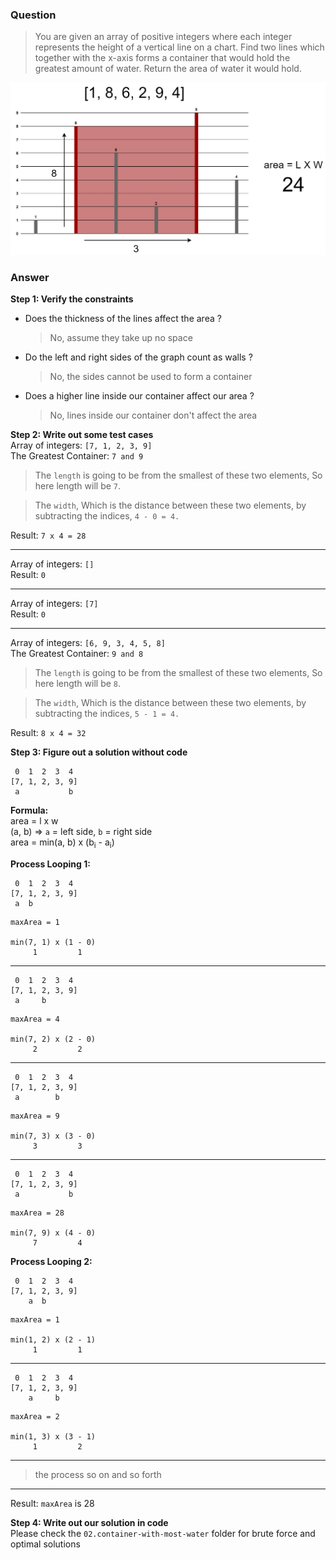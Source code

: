 ### Question

> You are given an array of positive integers where each integer represents the height of a vertical line on a chart. Find two lines which together with the x-axis forms a container that would hold the greatest amount of water. Return the area of water it would hold.

![Container With Most Water](container-with-most-water.jpg)

### Answer

**Step 1: Verify the constraints** <br>
- Does the thickness of the lines affect the area ? <br>
  > No, assume they take up no space
- Do the left and right sides of the graph count as walls ? <br>
  > No, the sides cannot be used to form a container
- Does a higher line inside our container affect our area ? <br>
  > No, lines inside our container don't affect the area

**Step 2: Write out some test cases** <br>
Array of integers: `[7, 1, 2, 3, 9]` <br>
The Greatest Container: `7 and 9`

> The `length` is going to be from the smallest of these two elements, So here length will be `7`.

> The `width`, Which is the distance between these two elements, by subtracting the indices, `4 - 0 = 4.`

Result: `7 x 4 = 28`

---

Array of integers: `[]` <br>
Result: `0`

---

Array of integers: `[7]` <br>
Result: `0`

---

Array of integers: `[6, 9, 3, 4, 5, 8]` <br>
The Greatest Container: `9 and 8`

> The `length` is going to be from the smallest of these two elements, So here length will be `8`.

> The `width`, Which is the distance between these two elements, by subtracting the indices, `5 - 1 = 4.`

Result: `8 x 4 = 32`

**Step 3: Figure out a solution without code** <br>

```
 0  1  2  3  4 
[7, 1, 2, 3, 9]
 a           b
```

**Formula:** <br>
area = l x w <br>
(a, b) => `a` = left side, `b` = right side <br>
area = min(a, b) x (b<sub>i</sub> - a<sub>i</sub>)

**Process Looping 1:** <br>
```
 0  1  2  3  4 
[7, 1, 2, 3, 9]
 a  b
```

```
maxArea = 1

min(7, 1) x (1 - 0)
     1         1
```

---
```
 0  1  2  3  4 
[7, 1, 2, 3, 9]
 a     b
```

```
maxArea = 4

min(7, 2) x (2 - 0)
     2         2
```

---

```
 0  1  2  3  4 
[7, 1, 2, 3, 9]
 a        b
```

```
maxArea = 9

min(7, 3) x (3 - 0)
     3         3
```

---

```
 0  1  2  3  4 
[7, 1, 2, 3, 9]
 a           b
```

```
maxArea = 28

min(7, 9) x (4 - 0)
     7         4
```

**Process Looping 2:** <br>
```
 0  1  2  3  4 
[7, 1, 2, 3, 9]
    a  b
```

```
maxArea = 1

min(1, 2) x (2 - 1)
     1         1
```

---

```
 0  1  2  3  4 
[7, 1, 2, 3, 9]
    a     b
```

```
maxArea = 2

min(1, 3) x (3 - 1)
     1         2
```

___

> the process so on and so forth

---

Result: `maxArea` is 28

**Step 4: Write out our solution in code** <br>
Please check the `02.container-with-most-water` folder for brute force and optimal solutions
